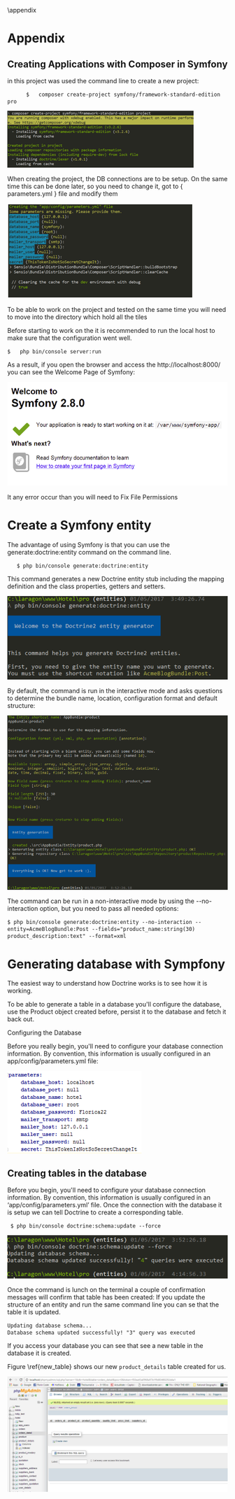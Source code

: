 \appendix

# Appendix 

## Creating Applications with Composer in Symfony

in this project was used the command line to create a new project:
    
          $   composer create-project symfony/framework-standard-edition pro
          
![Initialize a symphony project. \label{choice_list}](./03_figures/09_figures/fig_09_01.png)
  
When creating the project, the DB connections are to be setup. On the same time this can be done later, so you need to change it, got to { parameters.yml } file and modify them

![Initialize DB connections for project. \label{choice_list}](./03_figures/09_figures/fig_09_02.png)

To be able to work on the project and tested on the same time you will need to move into the directory which hold all the tiles
  
Before starting to work on the it is recommended to run the local host to make sure that the configuration went well. 

    $   php bin/console server:run
   
As a result, if you open the browser and access the http://localhost:8000/ you can see the Welcome Page of Symfony:

![Welcome Page of Symfony. \label{choice_list}](./03_figures/09_figures/fig_09_03.png)

It any error occur than you will need to Fix File Permissions

#  Create a Symfony entity 

The advantage of using Symfony is that you can use the generate:doctrine:entity command on the command line.

       $ php bin/console generate:doctrine:entity

This command generates a new Doctrine entity stub including the mapping definition and the class properties, getters and setters.

![Create a new class. \label{choice_list}](./03_figures/09_figures/fig_09_04.png)

By default, the command is run in the interactive mode and asks questions to determine the bundle name, location, configuration format and default structure:

![Create a new class in interactive mode. \label{choice_list}](./03_figures/09_figures/fig_09_05.png)

The command can be run in a non-interactive mode by using the --no-interaction option, but you need to pass all needed options:

    $ php bin/console generate:doctrine:entity --no-interaction --entity=AcmeBlogBundle:Post --fields="product_name:string(30) product_description:text" --format=xml
    

# Generating database with Sympfony

The easiest way to understand how Doctrine works is to see how it is working. 
 
To be able to generate a table in a database you'll configure the database, use the Product object created before, persist it to the database and fetch it back out.

Configuring the Database

Before you really begin, you'll need to configure your database connection information. By convention, this information is usually configured in an app/config/parameters.yml file:

![Connect to database. \label{choice_list}](./03_figures/09_figures/fig_09_07.png)


## Creating tables in the database ##

Before you begin, you'll need to configure your database connection information. 
By convention, this information is usually configured in an ‘app/config/parameters.yml’ file.
Once the connection with the database it is setup we can tell Doctrine to create a corresponding table.


     $ php bin/console doctrine:schema:update --force

 ![Create table. \label{choice_list}](./03_figures/09_figures/fig_09_08.png)

Once the command is lunch on the terminal a couple of confirmation messages will confirm that table has been created:
If you update the structure of an entity and run the same command line you can se that the table it is updated.

    Updating database schema...
    Database schema updated successfully! "3" query was executed

If you access your database you can see that see a new table in the database it is created.
 
Figure \ref{new_table} shows our new `product_details` table created for us.

![CLI created table in PHPMyAdmin. \label{new_table}](./03_figures/06_figures/fig_06_01_1.png)

